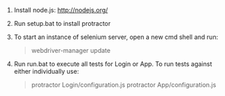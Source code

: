 1) Install node.js: http://nodejs.org/
2) Run setup.bat to install protractor
3) To start an instance of selenium server, open a new cmd shell and run: 

	> webdriver-manager update

4) Run run.bat to execute all tests for Login or App. To run tests against either individually use:

	> protractor Login/configuration.js
	> protractor App/configuration.js